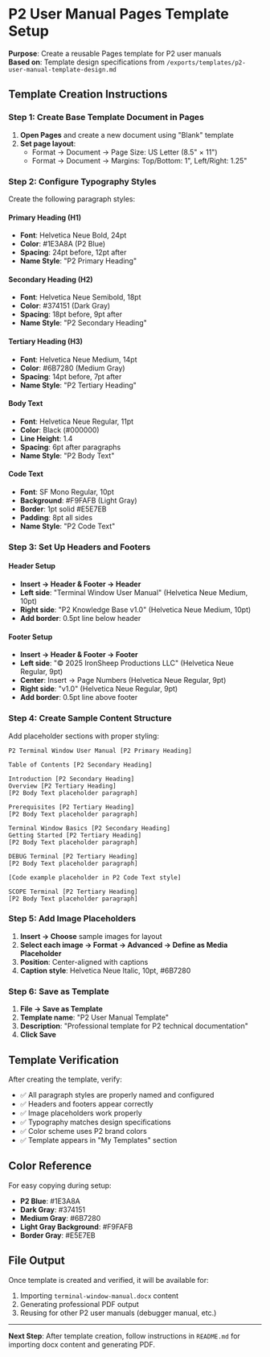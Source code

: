 # P2 User Manual Pages Template Setup

**Purpose**: Create a reusable Pages template for P2 user manuals  
**Based on**: Template design specifications from `/exports/templates/p2-user-manual-template-design.md`

## Template Creation Instructions

### Step 1: Create Base Template Document in Pages

1. **Open Pages** and create a new document using "Blank" template
2. **Set page layout**:
   - Format → Document → Page Size: US Letter (8.5" × 11")
   - Format → Document → Margins: Top/Bottom: 1", Left/Right: 1.25"

### Step 2: Configure Typography Styles

Create the following paragraph styles:

#### Primary Heading (H1)
- **Font**: Helvetica Neue Bold, 24pt
- **Color**: #1E3A8A (P2 Blue)
- **Spacing**: 24pt before, 12pt after
- **Name Style**: "P2 Primary Heading"

#### Secondary Heading (H2)
- **Font**: Helvetica Neue Semibold, 18pt  
- **Color**: #374151 (Dark Gray)
- **Spacing**: 18pt before, 9pt after
- **Name Style**: "P2 Secondary Heading"

#### Tertiary Heading (H3)
- **Font**: Helvetica Neue Medium, 14pt
- **Color**: #6B7280 (Medium Gray)
- **Spacing**: 14pt before, 7pt after
- **Name Style**: "P2 Tertiary Heading"

#### Body Text
- **Font**: Helvetica Neue Regular, 11pt
- **Color**: Black (#000000)
- **Line Height**: 1.4
- **Spacing**: 6pt after paragraphs
- **Name Style**: "P2 Body Text"

#### Code Text
- **Font**: SF Mono Regular, 10pt
- **Background**: #F9FAFB (Light Gray)
- **Border**: 1pt solid #E5E7EB
- **Padding**: 8pt all sides
- **Name Style**: "P2 Code Text"

### Step 3: Set Up Headers and Footers

#### Header Setup
- **Insert → Header & Footer → Header**
- **Left side**: "Terminal Window User Manual" (Helvetica Neue Medium, 10pt)
- **Right side**: "P2 Knowledge Base v1.0" (Helvetica Neue Medium, 10pt)
- **Add border**: 0.5pt line below header

#### Footer Setup  
- **Insert → Header & Footer → Footer**
- **Left side**: "© 2025 IronSheep Productions LLC" (Helvetica Neue Regular, 9pt)
- **Center**: Insert → Page Numbers (Helvetica Neue Regular, 9pt)
- **Right side**: "v1.0" (Helvetica Neue Regular, 9pt)
- **Add border**: 0.5pt line above footer

### Step 4: Create Sample Content Structure

Add placeholder sections with proper styling:

```
P2 Terminal Window User Manual [P2 Primary Heading]

Table of Contents [P2 Secondary Heading]

Introduction [P2 Secondary Heading]
Overview [P2 Tertiary Heading]
[P2 Body Text placeholder paragraph]

Prerequisites [P2 Tertiary Heading] 
[P2 Body Text placeholder paragraph]

Terminal Window Basics [P2 Secondary Heading]
Getting Started [P2 Tertiary Heading]
[P2 Body Text placeholder paragraph]

DEBUG Terminal [P2 Tertiary Heading]
[P2 Body Text placeholder paragraph]

[Code example placeholder in P2 Code Text style]

SCOPE Terminal [P2 Tertiary Heading]
[P2 Body Text placeholder paragraph]
```

### Step 5: Add Image Placeholders

1. **Insert → Choose** sample images for layout
2. **Select each image → Format → Advanced → Define as Media Placeholder**
3. **Position**: Center-aligned with captions
4. **Caption style**: Helvetica Neue Italic, 10pt, #6B7280

### Step 6: Save as Template

1. **File → Save as Template**
2. **Template name**: "P2 User Manual Template"
3. **Description**: "Professional template for P2 technical documentation"
4. **Click Save**

## Template Verification

After creating the template, verify:
- ✅ All paragraph styles are properly named and configured
- ✅ Headers and footers appear correctly
- ✅ Image placeholders work properly
- ✅ Typography matches design specifications
- ✅ Color scheme uses P2 brand colors
- ✅ Template appears in "My Templates" section

## Color Reference

For easy copying during setup:
- **P2 Blue**: #1E3A8A
- **Dark Gray**: #374151  
- **Medium Gray**: #6B7280
- **Light Gray Background**: #F9FAFB
- **Border Gray**: #E5E7EB

## File Output

Once template is created and verified, it will be available for:
1. Importing `terminal-window-manual.docx` content
2. Generating professional PDF output
3. Reusing for other P2 user manuals (debugger manual, etc.)

---

**Next Step**: After template creation, follow instructions in `README.md` for importing docx content and generating PDF.
